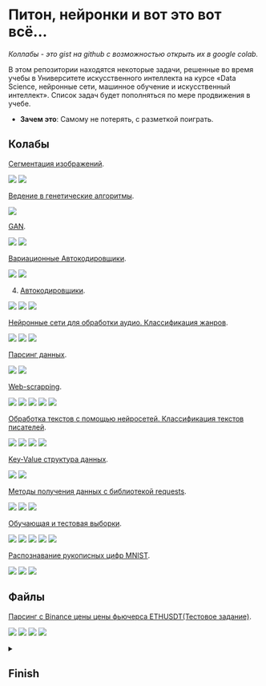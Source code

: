 <!--
  <<< Author notes: Header of the course >>>
  Include a 1280×640 image, course title in sentence case, and a concise description in emphasis.
  In your repository settings: enable template repository, add your 1280×640 social image, auto delete head branches.
  Add your open source license, GitHub uses Creative Commons Attribution 4.0 International.
-->

# Питон, нейронки и вот это вот всё...
_Коллабы - это gist на github с возможностью открыть их в google colab._

<!--
  <<< Author notes: Start of the course >>>
  Include start button, a note about Actions minutes,
  and tell the learner why they should take the course.
  Each step should be wrapped in <details>/<summary>, with an `id` set.
  The start <details> should have `open` as well.
  Do not use quotes on the <details> tag attributes.
-->

<!--step0-->

В этом репозитории находятся некоторые задачи, решенные  во  время учебы в Университете искусственного интеллекта на курсе «Data Science, нейронные сети, машинное обучение и искусственный интеллект».
Список задач будет пополняться по мере продвижения в учебе.

- **Зачем это**: Самому не потерять, с разметкой поиграть.

## Колабы

[Сегментация изображений](https://gist.github.com/PlumNoseBear/271d1059c951c48a2a0a9b94f37c9839#file-lite-ipynb).

![](https://img.shields.io/badge/-Python-090909?style=badge&logo=Python&logoColor=47C5FB)
![](https://img.shields.io/badge/-Keras-090909?style=badge&logo=keras&logoColor=#CF0000)

[Ведение в генетические алгоритмы](https://gist.github.com/PlumNoseBear/c6b5d3a2827673a541fb8b5a82de707c).

![](https://img.shields.io/badge/-Python-090909?style=flat&logo=Python&logoColor=47C5FB)

[GAN](https://gist.github.com/PlumNoseBear/c92bbf46cd3f86d77b5c38d63340eb04).

![](https://img.shields.io/badge/-Python-090909?style=badge&logo=Python&logoColor=47C5FB)
![](https://img.shields.io/badge/-Keras-090909?style=badge&logo=keras&logoColor=#CF0000)

[Вариационные Автокодировщики](https://gist.github.com/PlumNoseBear/351d4a561c33e7fe34f5a498ad0e7281).

![](https://img.shields.io/badge/-Python-090909?style=badge&logo=Python&logoColor=47C5FB)
![](https://img.shields.io/badge/-TensorFlow-090909?style=badge&logo=tensorflow&logoColor=F88C00)

 4.  [Автокодировщики](https://gist.github.com/PlumNoseBear/aad55719e18e622d3a52b56a045560c4).

![](https://img.shields.io/badge/-Python-090909?style=badge&logo=Python&logoColor=47C5FB)
![](https://img.shields.io/badge/-TensorFlow-090909?style=badge&logo=tensorflow&logoColor=F88C00)
![](https://img.shields.io/badge/-Sklearn-090909?style=badge&logo=sklearn&logoColor=F88C00)

[Нейронные сети для обработки аудио. Классификация жанров](https://gist.github.com/PlumNoseBear/3e298117c8a3f9ef0f2ffd98e65eb96b).

![](https://img.shields.io/badge/-Python-090909?style=badge&logo=Python&logoColor=47C5FB)
![](https://img.shields.io/badge/-TensorFlow-090909?style=badge&logo=tensorflow&logoColor=F88C00)
![](https://img.shields.io/badge/-Sklearn-090909?style=badge&logo=sklearn&logoColor=F88C00)

[Парсинг данных](https://gist.github.com/PlumNoseBear/04c69f61ad24462cfd6a3b6e2a8406bf).

![](https://img.shields.io/badge/-Python-090909?style=badge&logo=Python&logoColor=47C5FB)
![](https://img.shields.io/badge/-Pandas-090909?style=badge&logo=pandas&logoColor=F88C00)

[Web-scrapping](https://gist.github.com/PlumNoseBear/724489831b391614bb3f911aded67630).

![](https://img.shields.io/badge/-Python-090909?style=badge&logo=Python&logoColor=47C5FB)
![](https://img.shields.io/badge/-Pandas-090909?style=badge&logo=pandas&logoColor=F88C00)
![](https://img.shields.io/badge/-json-090909?style=badge&logo=json&logoColor=F88C00)
![](https://img.shields.io/badge/-Requests-090909?style=badge&logo=requests&logoColor=F88C00)
![](https://img.shields.io/badge/-BeautifulSoup-090909?style=badge&logo=BeautifulSoup&logoColor=F88C00)

[Обработка текстов с помощью нейросетей. Классификация текстов писателей](https://gist.github.com/PlumNoseBear/787538c12798b8524fa2fd9fd02884fa).

![](https://img.shields.io/badge/-Python-090909?style=badge&logo=Python&logoColor=47C5FB)
![](https://img.shields.io/badge/-TensorFlow-090909?style=badge&logo=tensorflow&logoColor=F88C00)
![](https://img.shields.io/badge/-Sklearn-090909?style=badge&logo=sklearn&logoColor=F88C00)
![](https://img.shields.io/badge/-Pandas-090909?style=badge&logo=pandas&logoColor=F88C00)

[Key-Value структура данных](https://gist.github.com/PlumNoseBear/b04f59af69db30886c651f88f42e8f06).

![](https://img.shields.io/badge/-Python-090909?style=badge&logo=Python&logoColor=47C5FB)
![](https://img.shields.io/badge/-NumPy-090909?style=badge&logo=NumPy&logoColor=F88C00)

[Методы получения данных  с библиотекой requests](https://gist.github.com/PlumNoseBear/d92b02ee3336cd74de8cf5b96844d39f).

![](https://img.shields.io/badge/-Python-090909?style=badge&logo=Python&logoColor=47C5FB)
![](https://img.shields.io/badge/-json-090909?style=badge&logo=json&logoColor=F88C00)
![](https://img.shields.io/badge/-Requests-090909?style=badge&logo=requests&logoColor=F88C00)

[Обучающая и тестовая выборки](https://gist.github.com/PlumNoseBear/513c5ad355f628bc35218078f44edba5).

![](https://img.shields.io/badge/-Python-090909?style=badge&logo=Python&logoColor=47C5FB)
![](https://img.shields.io/badge/-TensorFlow-090909?style=badge&logo=tensorflow&logoColor=F88C00)
![](https://img.shields.io/badge/-Sklearn-090909?style=badge&logo=sklearn&logoColor=F88C00)
![](https://img.shields.io/badge/-Pandas-090909?style=badge&logo=pandas&logoColor=F88C00)
![](https://img.shields.io/badge/-NumPy-090909?style=badge&logo=NumPy&logoColor=F88C00)


[Распознавание рукописных цифр MNIST](https://gist.github.com/PlumNoseBear/a7c9168c46278a85b4e40f1df47309d1).

![](https://img.shields.io/badge/-Python-090909?style=badge&logo=Python&logoColor=47C5FB)
![](https://img.shields.io/badge/-TensorFlow-090909?style=badge&logo=tensorflow&logoColor=F88C00)
![](https://img.shields.io/badge/-Pandas-090909?stylebadge&logo=pandas&logoColor=F88C00)

<!--endstep0-->
<!--
  <<< Author notes: Step 1 >>>
  Choose 3-5 steps for your course.
  The first step is always the hardest, so pick something easy!
  Link to docs.github.com for further explanations.
  Encourage users to open new tabs for steps!
-->




## Файлы
[Парсинг с Binance цены цены фьючерса ETHUSDT(Тестовое задание)](https://github.com/PlumNoseBear/PAINN/blob/main/Futures_ETHUSDT).

![](https://img.shields.io/badge/-Python-090909?style=flat&logo=Python&logoColor=47C5FB)
![](https://img.shields.io/badge/-BeautifulSoup-090909?style=badge&logo=BeautifulSoup&logoColor=F88C00)
![](https://img.shields.io/badge/-Asyncio-090909?style=badge&logo=Asyncio&logoColor=F88C00)
![](https://img.shields.io/badge/-Aiohttp-090909?style=badge&logo=Aiohttp&logoColor=F88C00)
 <details id=X> 
<summary><h2>Finish</h2></summary>

### Где-то в июле

</details>

<!--
  <<< Author notes: Footer >>>
  Add a link to get support, GitHub status page, code of conduct, license link.
-->


